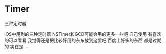# Timer

三种定时器


iOS中用到的三种定时器 NSTimer和GCD可能会用的更多一些吧
  自己使用 有喜欢的可以看看 我觉得还是把比较好用的东东放到这里吧 百度上好多的东西 都是过期的 实在是.....

